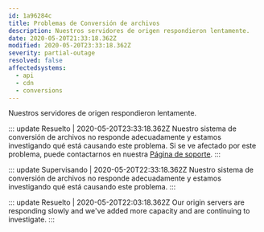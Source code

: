 ```yaml
---
id: 1a96284c
title: Problemas de Conversión de archivos
description: Nuestros servidores de origen respondieron lentamente.
date: 2020-05-20T21:33:18.362Z
modified: 2020-05-20T23:33:18.362Z
severity: partial-outage
resolved: false
affectedsystems:
  - api
  - cdn
  - conversions
---
```


Nuestros servidores de origen respondieron lentamente.


::: update Resuelto | 2020-05-20T23:33:18.362Z
Nuestro sistema de conversión de archivos no responde adecuadamente y estamos investigando qué está causando este problema. Si se ve afectado por este problema, puede contactarnos en nuestra [Página de soporte](https://demo.statusfy.co).
:::

::: update Supervisando | 2020-05-20T22:33:18.362Z
Nuestro sistema de conversión de archivos no responde adecuadamente y estamos investigando qué está causando este problema.
:::

::: update Resuelto | 2020-05-20T22:03:18.362Z
Our origin servers are responding slowly and we've added more capacity and are continuing to investigate.
:::

